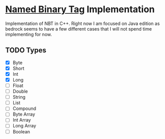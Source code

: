 # [Named Binary Tag](https://wiki.vg/NBT) Implementation

Implementation of NBT in C++. Right now I am focused on Java edition as bedrock seems
to have a few different cases that I will not spend time implementing for now.

## TODO Types
- [x] Byte
- [x] Short
- [x] Int
- [x] Long
- [ ] Float
- [ ] Double
- [ ] String
- [ ] List
- [ ] Compound
- [ ] Byte Array
- [ ] Int Array
- [ ] Long Array
- [ ] Boolean